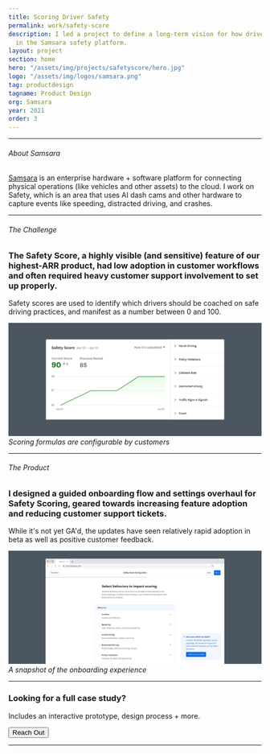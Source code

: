```yaml
---
title: Scoring Driver Safety
permalink: work/safety-score
description: I led a project to define a long-term vision for how drivers are scored
  in the Samsara safety platform.
layout: project
section: home
hero: "/assets/img/projects/safetyscore/hero.jpg"
logo: "/assets/img/logos/samsara.png"
tag: productdesign
tagname: Product Design
org: Samsara
year: 2021
order: 3
---
```


---
###### About Samsara
[Samsara](https://www.samsara.com/) is an enterprise hardware + software platform for connecting physical operations (like vehicles and other assets) to the cloud. I work on Safety, which is an area that uses AI dash cams and other hardware to capture events like speeding, distracted driving, and crashes.

---



###### The Challenge

### The Safety Score, a highly visible (and sensitive) feature of our highest-ARR product, had low adoption in customer workflows and often required heavy customer support involvement to set up properly.

Safety scores are used to identify which drivers should be coached on safe driving practices, and manifest as a number between 0 and 100.


![Scores](/assets/img/projects/safetyscore/scoring.jpg)
*Scoring formulas are configurable by customers*

---

###### The Product
### I designed a guided onboarding flow and settings overhaul for Safety Scoring, geared towards increasing feature adoption and reducing customer support tickets.

While it's not yet GA'd, the updates have seen relatively rapid adoption in beta as well as positive customer feedback.

![Snapshot of the product](/assets/img/projects/safetyscore/product.jpg)
*A snapshot of the onboarding experience*

---

### Looking for a full case study?
Includes an interactive prototype, design process + more.

<button data-micromodal-trigger="contact-modal">Reach Out</button>

---
